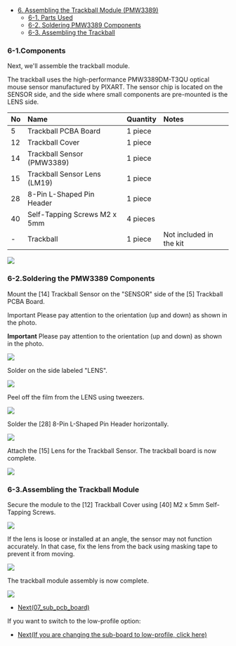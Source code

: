 <!-- ### Monkeypad Build Guide Top Page is here [English](01_build_guide.md)  -->

- [6. Assembling the Trackball Module (PMW3389)](06_trackball_PMW3389.md)
  - [6-1. Parts Used](./06_trackball_PMW3389.md/#6-1-parts-used)
  - [6-2. Soldering PMW3389 Components](./06_trackball_PMW3389.md/#6-2-soldering-pmw3389-components)
  - [6-3. Assembling the Trackball](./06_trackball_PMW3389.md/#6-3-assembling-the-trackball-module)  

### 6-1.Components

Next, we'll assemble the trackball module.

The trackball uses the high-performance PMW3389DM-T3QU optical mouse sensor manufactured by PIXART. The sensor chip is located on the SENSOR side, and the side where small components are pre-mounted is the LENS side.

| No | Name	| Quantity | Notes |
|:-|:-|:-|:-|
|  5 | Trackball PCBA Board | 1 piece ||
| 12 | Trackball Cover | 1 piece ||
| 14 | Trackball Sensor (PMW3389) | 1 piece ||
| 15 | Trackball Sensor Lens (LM19) | 1 piece ||
| 28 | 8-Pin L-Shaped Pin Header | 1 piece ||
| 40 | Self-Tapping Screws M2 x 5mm | 4 pieces ||
| - | Trackball | 1 piece | Not included in the kit |

![](../images/06/monkeypad_6_01.jpeg)

### 6-2.Soldering the PMW3389 Components

Mount the [14] Trackball Sensor on the "SENSOR" side of the [5] Trackball PCBA Board.

Important Please pay attention to the orientation (up and down) as shown in the photo.

**Important**
Please pay attention to the orientation (up and down) as shown in the photo.

![](../images/06/monkeypad_6_02.jpeg)  

Solder on the side labeled "LENS".

![](../images/06/monkeypad_6_03.jpeg) 

Peel off the film from the LENS using tweezers.

![](../images/06/monkeypad_6_04.jpeg)  

Solder the [28] 8-Pin L-Shaped Pin Header horizontally.

![](../images/06/monkeypad_6_05.jpeg)  

Attach the [15] Lens for the Trackball Sensor. The trackball board is now complete.

![](../images/06/monkeypad_6_06.jpeg)  

### 6-3.Assembling the Trackball Module

Secure the module to the [12] Trackball Cover using [40] M2 x 5mm Self-Tapping Screws.

![](../images/06/monkeypad_6_07.jpeg)  

If the lens is loose or installed at an angle, the sensor may not function accurately. In that case, fix the lens from the back using masking tape to prevent it from moving.

![](../images/06/monkeypad_6_08.jpeg)  

The trackball module assembly is now complete.

![](../images/06/monkeypad_6_09.jpeg)  


  - [Next(07_sub_pcb_board)](07_sub_pcb_board.md)

If you want to switch to the low-profile option:

  - [Next(If you are changing the sub-board to low-profile, click here)](low_profile/07_sub_pcb_board_low_profile.md)
